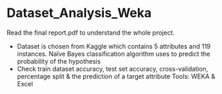 # Dataset_Analysis_Weka
Read the final report.pdf to understand the whole project.

- Dataset is chosen from Kaggle which contains 5 attributes and 119 instances. Naïve Bayes classification algorithm uses to predict the probability of the hypothesis
- Check train dataset accuracy, test set accuracy, cross-validation, percentage split & the prediction of a target attribute
Tools: WEKA & Excel

